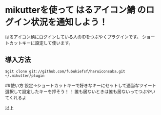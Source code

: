 # mikutterを使って はるアイコン鯖 のログイン状況を通知しよう！
はるアイコン鯖にログインしている人のIDをつぶやくプラグインです。
ショートカットキーに設定して使います。

## 導入方法
```$git clone git://github.com/fubukiefsf/haruiconsaba.git ~/.mikutter/plugin```

##使い方
設定→ショートカットキーで好きなキーにセットして適当なツイート選択して設定したキーを押そう！！
誰も居ないときは誰も居ないってつぶやいてくれるよ

以上
